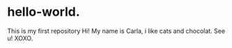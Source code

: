 # hello-world.
This is my first repository
Hi! My name is Carla, i like cats and chocolat.
See u! XOXO.
